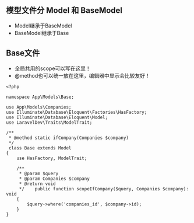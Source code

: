 ## 模型文件分 Model 和 BaseModel
- Model继承于BaseModel
- BaseModel继承于Base

## Base文件
- 全局共用的scope可以写在这里！
- @method也可以统一放在这里，编辑器中显示会比较友好！

```
<?php  
  
namespace App\Models\Base;  
  
use App\Models\Companies;  
use Illuminate\Database\Eloquent\Factories\HasFactory;  
use Illuminate\Database\Eloquent\Model;  
use LaravelDev\Traits\ModelTrait;  
  
/**  
 * @method static ifCompany(Companies $company)  
 */
 class Base extends Model  
{  
    use HasFactory, ModelTrait;  
  
    /**  
     * @param $query  
     * @param Companies $company  
     * @return void  
     */    public function scopeIfCompany($query, Companies $company): void  
    {  
        $query->where('companies_id', $company->id);  
    }  
}
```
